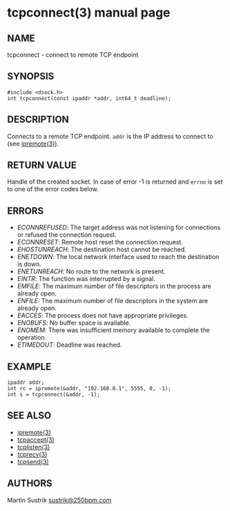 # tcpconnect(3) manual page

## NAME

tcpconnect - connect to remote TCP endpoint

## SYNOPSIS

```
#include <dsock.h>
int tcpconnect(const ipaddr *addr, int64_t deadline);
```

## DESCRIPTION

Connects to a remote TCP endpoint. `addr` is the IP address to connect to (see [ipremote(3)](ipremote.html)).

## RETURN VALUE

Handle of the created socket. In case of error -1 is returned and `errno` is set to one of the error codes below.

## ERRORS

* *ECONNREFUSED*: The target address was not listening for connections or refused the connection request.
* *ECONNRESET*: Remote host reset the connection request.
* *EHOSTUNREACH*: The destination host cannot be reached.
* *ENETDOWN*: The local network interface used to reach the destination is down.
* *ENETUNREACH*: No route to the network is present.
* *EINTR*: The function was interrupted by a signal.
* *EMFILE*: The maximum number of file descriptors in the process are already open.
* *ENFILE:* The maximum number of file descriptors in the system are already open.
* *EACCES*: The process does not have appropriate privileges.
* *ENOBUFS*: No buffer space is available.
* *ENOMEM*: There was insufficient memory available to complete the operation.
* *ETIMEDOUT*: Deadline was reached.

## EXAMPLE

```
ipaddr addr;
int rc = ipremote(&addr, "192.168.0.1", 5555, 0, -1);
int s = tcpconnect(&addr, -1);
```

## SEE ALSO

* [ipremote(3)](ipremote.html)
* [tcpaccept(3)](tcpaccept.html)
* [tcplisten(3)](tcplisten.html)
* [tcprecv(3)](tcprecv.html)
* [tcpsend(3)](tcpsend.html)

## AUTHORS

Martin Sustrik <sustrik@250bpm.com>

